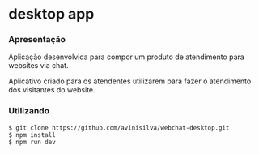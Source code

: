 # desktop app

### Apresentação

Aplicação desenvolvida para compor um produto de atendimento para websites via chat. 

Aplicativo criado para os atendentes utilizarem para fazer o atendimento dos visitantes do website.

### Utilizando

```
$ git clone https://github.com/avinisilva/webchat-desktop.git
$ npm install
$ npm run dev
```